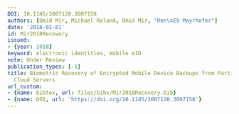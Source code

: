 ```yaml
---
DOI: 10.1145/3007120.3007158
authors: [Omid Mir, Michael Roland, Omid Mir, "Ren\xE9 Mayrhofer"]
date: '2018-01-01'
id: Mir2018Recovery
issued:
- {year: 2018}
keyword: electronic identities, mobile eID
note: Under Review
publication_types: [-1]
title: Biometric Recovery of Encrypted Mobile Device Backups from Partially Trusted
  Cloud Servers
url_custom:
- {name: bibtex, url: files/bibs/Mir2018Recovery.bib}
- {name: DOI, url: 'https://doi.org/10.1145/3007120.3007158'}
---
```

